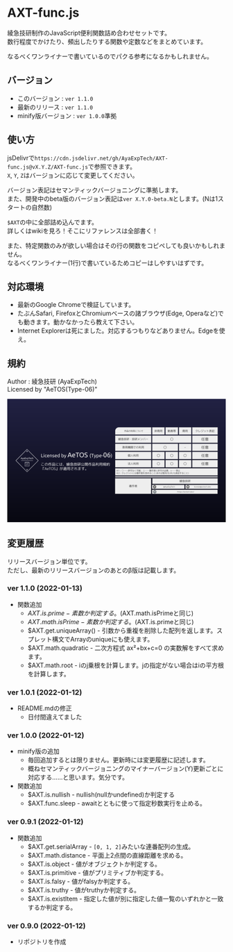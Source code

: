 # AXT-func.js

<script src="https://cdn.jsdelivr.net/gh/AyaExpTech/AXT-func.js@v1.1.0/AXT-func.js"></script>

綾急技研制作のJavaScript便利関数詰め合わせセットです。  
数行程度でかけたり、頻出したりする関数や定数などをまとめています。

なるべくワンライナーで書いているのでパクる参考になるかもしれません。

## バージョン

- このバージョン : `ver 1.1.0`
- 最新のリリース : `ver 1.1.0`
- minify版バージョン : `ver 1.0.0`準拠

## 使い方

jsDelivrで`https://cdn.jsdelivr.net/gh/AyaExpTech/AXT-func.js@vX.Y.Z/AXT-func.js`で参照できます。  
`X`, `Y`, `Z`はバージョンに応じて変更してください。

バージョン表記はセマンティックバージョニングに準拠します。  
また、開発中のbeta版のバージョン表記は`ver X.Y.0-beta.N`とします。(Nは1スタートの自然数)

`$AXT`の中に全部詰め込んでます。  
詳しくはwikiを見ろ！そこにリファレンスは全部書く！

また、特定関数のみが欲しい場合はその行の関数をコピペしても良いかもしれません。  
なるべくワンライナー(1行)で書いているためコピーはしやすいはずです。

## 対応環境

- 最新のGoogle Chromeで検証しています。
- たぶんSafari, FirefoxとChromiumベースの諸ブラウザ(Edge, Operaなど)でも動きます。動かなかったら教えて下さい。
- Internet Explorerは死にました。対応するつもりなどありません。Edgeを使え。

## 規約

Author : 綾急技研 (AyaExpTech)   
Licensed by "AeTOS(Type-06)"

![img](license-support.png)

## 変更履歴

リリースバージョン単位です。  
ただし、最新のリリースバージョンのあとのβ版は記載します。

### ver 1.1.0 (2022-01-13)

- 関数追加
    - $AXT.is.prime - 素数か判定する。($AXT.math.isPrimeと同じ)
    - $AXT.math.isPrime - 素数か判定する。($AXT.is.primeと同じ)
    - $AXT.get.uniqueArray() - 引数から重複を削除した配列を返します。スプレット構文でArrayのuniqueにも使えます。
    - $AXT.math.quadratic - 二次方程式 ax²+bx+c=0 の実数解をすべて求めます。
    - $AXT.math.root - iのj乗根を計算します。jの指定がない場合はiの平方根を計算します。

### ver 1.0.1 (2022-01-12)

- README.mdの修正
    - 日付間違えてました

### ver 1.0.0 (2022-01-12)

- minify版の追加
    - 毎回追加するとは限りません。更新時には変更履歴に記述します。
    - 概ねセマンティックバージョニングのマイナーバージョン(Y)更新ごとに対応する……と思います。気分です。
- 関数追加
    - $AXT.is.nullish - nullish(nullかundefined)か判定する
    - $AXT.func.sleep - awaitとともに使って指定秒数実行を止める。

### ver 0.9.1 (2022-01-12)

- 関数追加
    - $AXT.get.serialArray - `[0, 1, 2]`みたいな連番配列の生成。
    - $AXT.math.distance - 平面上2点間の直線距離を求める。
    - $AXT.is.object - 値がオブジェクトか判定する。
    - $AXT.is.primitive - 値がプリミティブか判定する。
    - $AXT.is.falsy - 値がfalsyか判定する。
    - $AXT.is.truthy - 値がtruthyか判定する。
    - $AXT.is.existItem - 指定した値が別に指定した値一覧のいずれかと一致するか判定する。

### ver 0.9.0 (2022-01-12)

- リポジトリを作成
